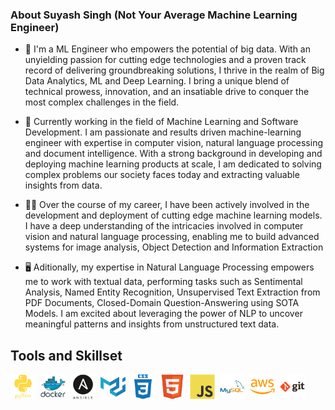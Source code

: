 ### About Suyash Singh (Not Your Average Machine Learning Engineer)
- 🌱 I'm a ML Engineer who empowers the potential of big data. With an unyielding passion for cutting edge technologies and a proven track record of delivering groundbreaking solutions, I thrive in the realm of Big Data Analytics, ML and Deep Learning. I bring a unique blend of technical prowess, innovation, and an insatiable drive to conquer the most complex challenges in the field. 




- 🔭 Currently working in the field of Machine Learning and Software Development. I am passionate and results driven machine-learning engineer with expertise in computer vision, natural language processing and document intelligence. With a strong background in developing and deploying machine learning products at scale, I am dedicated to solving complex problems our society faces today and extracting valuable insights from data.


- 🧑‍🎓 Over the course of my career, I have been actively involved in the development and deployment of cutting edge machine learning models. I have a deep understanding of the intricacies involved in computer vision and natural language processing, enabling me to build advanced systems for image analysis, Object Detection and Information Extraction 


- 🖥️ Aditionally, my expertise in Natural Language Processing empowers me to work with textual data, performing tasks such as Sentimental Analysis, Named Entity Recognition, Unsupervised Text Extraction from PDF Documents, Closed-Domain Question-Answering using SOTA Models. I am excited about leveraging the power of NLP to uncover meaningful patterns and insights from unstructured text data.


## Tools and Skillset

<div>
  <img src="https://github.com/devicons/devicon/blob/master/icons/python/python-plain-wordmark.svg" title="Python" alt="Python" width="40" height="40"/>&nbsp;
  <img src="https://github.com/devicons/devicon/blob/master/icons/docker/docker-original-wordmark.svg" title="Docker" alt="Docker" width="40" height="40"/>&nbsp;
  <img src = "https://github.com/devicons/devicon/blob/master/icons/ansible/ansible-plain-wordmark.svg" title = "Ansible", alt="Ansible" width = "40" height = "40"/>&nbsp;
  <img src="https://github.com/devicons/devicon/blob/master/icons/materialui/materialui-original.svg" title="Material UI" alt="Material UI" width="40" height="40"/>&nbsp;
  <img src="https://github.com/devicons/devicon/blob/master/icons/css3/css3-plain-wordmark.svg"  title="CSS3" alt="CSS" width="40" height="40"/>&nbsp;
  <img src="https://github.com/devicons/devicon/blob/master/icons/html5/html5-original.svg" title="HTML5" alt="HTML" width="40" height="40"/>&nbsp;
  <img src="https://github.com/devicons/devicon/blob/master/icons/javascript/javascript-original.svg" title="JavaScript" alt="JavaScript" width="40" height="40"/>&nbsp;
  <img src="https://github.com/devicons/devicon/blob/master/icons/mysql/mysql-original-wordmark.svg" title="MySQL"  alt="MySQL" width="40" height="40"/>&nbsp;
  <img src="https://github.com/devicons/devicon/blob/master/icons/amazonwebservices/amazonwebservices-plain-wordmark.svg" title="AWS" alt="AWS" width="40" height="40"/>&nbsp;
  <img src="https://github.com/devicons/devicon/blob/master/icons/git/git-original-wordmark.svg" title="Git" **alt="Git" width="40" height="40"/>
</div>

<!--
**ss756/ss756** is a ✨ _special_ ✨ repository because its `README.md` (this file) appears on your GitHub profile.

Here are some ideas to get you started:

- 🔭 I’m currently working on ...
- 🌱 I’m currently learning ...
- 👯 I’m looking to collaborate on ...
- 🤔 I’m looking for help with ...
- 💬 Ask me about ...
- 📫 How to reach me: ...
- 😄 Pronouns: ...
- ⚡ Fun fact: ...
-->
